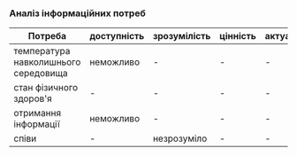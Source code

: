 ### Аналіз інформаційних потреб
| Потреба | доступність | зрозумілість | цінність | актуальність | 
| ------- | ----------- | ------------ | -------- | ------------ |
| температура навколишнього середовища | неможливо | - | - | - |
| стан фізичного здоров'я | - | - | - | - |
| отримання інформації | неможливо | - | - | - |
| співи | - | незрозуміло | - | - |
